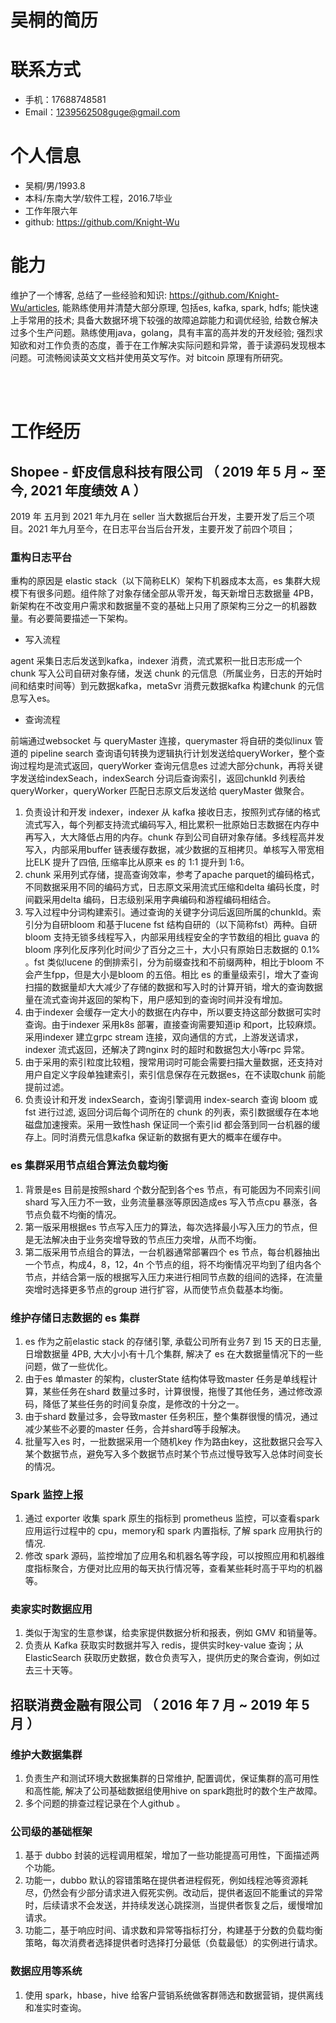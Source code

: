 # 吴桐的简历
# 联系方式
- 手机：17688748581
- Email：1239562508guge@gmail.com 


# 个人信息

 - 吴桐/男/1993.8 
 - 本科/东南大学/软件工程，2016.7毕业
 - 工作年限六年
 - github: https://github.com/Knight-Wu

# 能力
维护了一个博客, 总结了一些经验和知识: https://github.com/Knight-Wu/articles, 能熟练使用并清楚大部分原理, 包括es, kafka, spark, hdfs; 能快速上手常用的技术; 具备大数据环境下较强的故障追踪能力和调优经验, 给数仓解决过多个生产问题。熟练使用java，golang，具有丰富的高并发的开发经验; 强烈求知欲和对工作负责的态度，善于在工作解决实际问题和异常，善于读源码发现根本问题。可流畅阅读英文文档并使用英文写作。对 bitcoin 原理有所研究。


<br />
<br />

# 工作经历

## Shopee - 虾皮信息科技有限公司 （ 2019 年 5 月 ~  至今, 2021 年度绩效 A ）
2019 年 五月到 2021 年九月在 seller 当大数据后台开发，主要开发了后三个项目。2021 年九月至今，在日志平台当后台开发，主要开发了前四个项目；
### 重构日志平台
重构的原因是 elastic stack（以下简称ELK）架构下机器成本太高，es 集群大规模下有很多问题。组件除了对象存储全部从零开发，每天新增日志数据量 4PB，新架构在不改变用户需求和数据量不变的基础上只用了原架构三分之一的机器数量。有必要简要描述一下架构。
* 写入流程

agent 采集日志后发送到kafka，indexer 消费，流式累积一批日志形成一个chunk 写入公司自研对象存储，发送 chunk 的元信息（所属业务，日志的开始时间和结束时间等）到元数据kafka，metaSvr 消费元数据kafka 构建chunk 的元信息写入es。
* 查询流程

前端通过websocket 与 queryMaster 连接，querymaster 将自研的类似linux 管道的 pipeline search 查询语句转换为逻辑执行计划发送给queryWorker，整个查询过程均是流式返回，queryWorker 查询元信息es 过滤大部分chunk，再将关键字发送给indexSeach，indexSearch 分词后查询索引，返回chunkId 列表给queryWorker，queryWorker 匹配日志原文后发送给 queryMaster 做聚合。

1. 负责设计和开发 indexer，indexer 从 kafka 接收日志，按照列式存储的格式流式写入，每个列都支持流式编码写入, 相比累积一批原始日志数据在内存中再写入，大大降低占用的内存。chunk 存到公司自研对象存储。多线程高并发写入，内部采用buffer 链表缓存数据，减少数据的互相拷贝。单核写入带宽相比ELK 提升了四倍, 压缩率比从原来 es 的 1:1 提升到 1:6。
2. chunk 采用列式存储，提高查询效率，参考了apache parquet的编码格式，不同数据采用不同的编码方式，日志原文采用流式压缩和delta 编码长度，时间戳采用delta 编码，日志级别采用字典编码和游程编码相结合。
3. 写入过程中分词构建索引。通过查询的关键字分词后返回所属的chunkId。索引分为自研bloom 和基于lucene fst 结构自研的（以下简称fst）两种。自研 bloom 支持无锁多线程写入，内部采用线程安全的字节数组的相比 guava 的bloom 序列化反序列化时间少了百分之三十，大小只有原始日志数据的 0.1% 。fst 类似lucene 的倒排索引，分为前缀查找和不前缀两种，相比于bloom 不会产生fpp，但是大小是bloom 的五倍。相比 es 的重量级索引，增大了查询扫描的数据量却大大减少了存储的数据和写入时的计算开销，增大的查询数据量在流式查询并返回的架构下，用户感知到的查询时间并没有增加。
4. 由于indexer 会缓存一定大小的数据在内存中，所以要支持这部分数据可实时查询。由于indexer 采用k8s 部署，直接查询需要知道ip 和port，比较麻烦。采用indexer 建立grpc stream 连接，双向通信的方式，上游发送请求，indexer 流式返回，还解决了跨nginx 时的超时和数据包大小等rpc 异常。
5. 由于采用的索引粒度比较粗，搜常用词时可能会需要扫描大量数据，还支持对用户自定义字段单独建索引，索引信息保存在元数据es，在不读取chunk 前能提前过滤。
6. 负责设计和开发 indexSearch，查询引擎调用 index-search 查询 bloom 或 fst 进行过滤, 返回分词后每个词所在的 chunk 的列表，索引数据缓存在本地磁盘加速搜索。采用一致性hash 保证同一个索引id 都会落到同一台机器的缓存上。同时消费元信息kafka 保证新的数据有更大的概率在缓存中。

### es 集群采用节点组合算法负载均衡
1. 背景是es 目前是按照shard 个数分配到各个es 节点，有可能因为不同索引间shard 写入压力不一致，业务流量暴涨等原因造成es 写入节点cpu 暴涨，各节点负载不均衡的情况。
2. 第一版采用根据es 节点写入压力的算法，每次选择最小写入压力的节点，但是无法解决由于业务突增导致的节点压力突增，从而不均衡。
3. 第二版采用节点组合的算法，一台机器通常部署四个 es 节点，每台机器抽出一个节点，构成4，8，12，4n 个节点的组，将不均衡情况平均到了组内各个节点，并结合第一版的根据写入压力来进行相同节点数的组间的选择，在流量突增时选择更多节点的group 进行扩容，从而使节点负载基本均衡。

### 维护存储日志数据的 es 集群
1. es 作为之前elastic stack 的存储引擎, 承载公司所有业务7 到 15 天的日志量, 日增数据量 4PB, 大大小小有十几个集群, 解决了 es 在大数据量情况下的一些问题，做了一些优化。
2. 由于es 单master 的架构，clusterState 结构体导致master 任务是单线程计算，某些任务在shard 数量过多时，计算很慢，拖慢了其他任务，通过修改源码，降低了某些任务的时间复杂度，是修改的十分之一。
3. 由于shard 数量过多，会导致master 任务积压，整个集群很慢的情况，通过减少某些不必要的master 任务，合并shard等手段解决。
4. 批量写入es 时，一批数据采用一个随机key 作为路由key，这批数据只会写入某个数据节点，避免写入多个数据节点时某个节点过慢导致写入总体时间变长的情况。

### Spark 监控上报
1. 通过 exporter 收集 spark 原生的指标到 prometheus 监控，可以查看spark 应用运行过程中的 cpu，memory和 spark 内置指标, 了解 spark 应用执行的情况.
2. 修改 spark 源码，监控增加了应用名和机器名等字段，可以按照应用和机器维度指标聚合，方便对比应用的每天执行情况等，查看某些耗时高于平均的机器等。

### 卖家实时数据应用
1. 类似于淘宝的生意参谋，给卖家提供数据分析和报表，例如 GMV 和销量等。
2. 负责从 Kafka 获取实时数据并写入 redis，提供实时key-value 查询；从 ElasticSearch 获取历史数据，数仓负责写入，提供历史的聚合查询，例如过去三十天等。

## 招联消费金融有限公司 （ 2016 年 7 月 ~ 2019 年 5 月 ）
### 维护大数据集群
1. 负责生产和测试环境大数据集群的日常维护, 配置调优，保证集群的高可用性和高性能, 解决了公司基础数据组使用hive on spark跑批时的数个生产故障。
2. 多个问题的排查过程记录在个人github 。

### 公司级的基础框架
1. 基于 dubbo 封装的远程调用框架，增加了一些功能提高可用性，下面描述两个功能。
2. 功能一，dubbo 默认的容错策略在提供者进程假死，例如线程池等资源耗尽，仍然会有少部分请求进入假死实例。改动后，提供者返回不能重试的异常时，后续请求不会发送，并持续发送心跳探测，当提供者恢复之后，缓慢增加请求。
3. 功能二，基于响应时间、请求数和异常等指标打分，构建基于分数的负载均衡策略，每次消费者选择提供者时选择打分最低（负载最低）的实例进行请求。

### 数据应用等系统
1. 使用 spark，hbase，hive 给客户营销系统做客群筛选和数据营销，提供离线和准实时查询。
